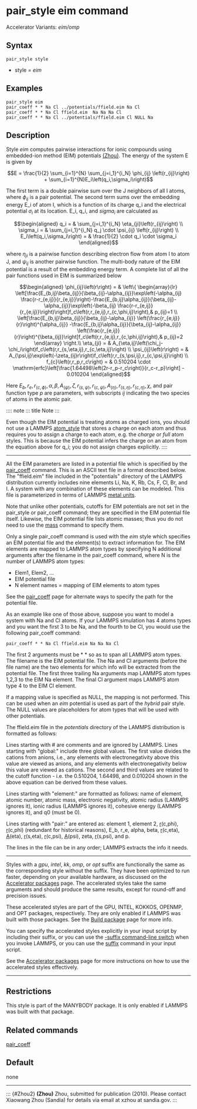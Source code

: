 # pair_style eim command

Accelerator Variants: *eim/omp*

## Syntax

``` LAMMPS
pair_style style
```

-   style = *eim*

## Examples

``` LAMMPS
pair_style eim
pair_coeff * * Na Cl ../potentials/ffield.eim Na Cl
pair_coeff * * Na Cl ffield.eim  Na Na Na Cl
pair_coeff * * Na Cl ../potentials/ffield.eim Cl NULL Na
```

## Description

Style *eim* computes pairwise interactions for ionic compounds using
embedded-ion method (EIM) potentials [(Zhou)](Zhou2). The energy of the
system E is given by

$$E = \frac{1}{2} \sum_{i=1}^{N} \sum_{j=i_1}^{i_N} \phi_{ij} \left(r_{ij}\right) + \sum_{i=1}^{N}E_i\left(q_i,\sigma_i\right)$$

The first term is a double pairwise sum over the J neighbors of all I
atoms, where $\phi_{ij}$ is a pair potential. The second term sums over
the embedding energy E_i of atom I, which is a function of its charge
q_i and the electrical potential $\sigma_i$ at its location. E_i, q_i,
and $sigma_i$ are calculated as

$$\begin{aligned}
q_i  = & \sum_{j=i_1}^{i_N} \eta_{ji}\left(r_{ij}\right) \\
\sigma_i  = & \sum_{j=i_1}^{i_N} q_j \cdot \psi_{ij} \left(r_{ij}\right) \\
E_i\left(q_i,\sigma_i\right)  = & \frac{1}{2} \cdot q_i \cdot \sigma_i
\end{aligned}$$

where $\eta_{ji}$ is a pairwise function describing electron flow from
atom I to atom J, and $\psi_{ij}$ is another pairwise function. The
multi-body nature of the EIM potential is a result of the embedding
energy term. A complete list of all the pair functions used in EIM is
summarized below

$$\begin{aligned}
\phi_{ij}\left(r\right) = & \left\{ \begin{array}{lr}
\left[\frac{E_{b,ij}\beta_{ij}}{\beta_{ij}-\alpha_{ij}}\exp\left(-\alpha_{ij} \frac{r-r_{e,ij}}{r_{e,ij}}\right)-\frac{E_{b,ij}\alpha_{ij}}{\beta_{ij}-\alpha_{ij}}\exp\left(-\beta_{ij} \frac{r-r_{e,ij}}{r_{e,ij}}\right)\right]f_c\left(r,r_{e,ij},r_{c,\phi,ij}\right),& p_{ij}=1 \\
\left[\frac{E_{b,ij}\beta_{ij}}{\beta_{ij}-\alpha_{ij}} \left(\frac{r_{e,ij}}{r}\right)^{\alpha_{ij}}  -\frac{E_{b,ij}\alpha_{ij}}{\beta_{ij}-\alpha_{ij}} \left(\frac{r_{e,ij}}{r}\right)^{\beta_{ij}}\right]f_c\left(r,r_{e,ij},r_{c,\phi,ij}\right),& p_{ij}=2
\end{array}
\right.\\
\eta_{ji} = & A_{\eta,ij}\left(\chi_j-\chi_i\right)f_c\left(r,r_{s,\eta,ij},r_{c,\eta,ij}\right) \\
\psi_{ij}\left(r\right) = & A_{\psi,ij}\exp\left(-\zeta_{ij}r\right)f_c\left(r,r_{s,\psi,ij},r_{c,\psi,ij}\right) \\
f_{c}\left(r,r_p,r_c\right) = & 0.510204 \cdot \mathrm{erfc}\left[\frac{1.64498\left(2r-r_p-r_c\right)}{r_c-r_p}\right] - 0.010204
\end{aligned}$$

Here $E_b, r_e, r_(c,\phi), \alpha, \beta, A_(\psi), \zeta, r_(s,\psi),
r_(c,\psi), A_(\eta), r_(s,\eta), r_(c,\eta), \chi,$ and pair function
type *p* are parameters, with subscripts *ij* indicating the two species
of atoms in the atomic pair.

:::: note
::: title
Note
:::

Even though the EIM potential is treating atoms as charged ions, you
should not use a LAMMPS [atom_style](atom_style) that stores a charge on
each atom and thus requires you to assign a charge to each atom, e.g.
the *charge* or *full* atom styles. This is because the EIM potential
infers the charge on an atom from the equation above for q_i; you do not
assign charges explicitly.
::::

------------------------------------------------------------------------

All the EIM parameters are listed in a potential file which is specified
by the [pair_coeff](pair_coeff) command. This is an ASCII text file in a
format described below. The \"ffield.eim\" file included in the
\"potentials\" directory of the LAMMPS distribution currently includes
nine elements Li, Na, K, Rb, Cs, F, Cl, Br, and I. A system with any
combination of these elements can be modeled. This file is parameterized
in terms of LAMMPS [metal units](units).

Note that unlike other potentials, cutoffs for EIM potentials are not
set in the pair_style or pair_coeff command; they are specified in the
EIM potential file itself. Likewise, the EIM potential file lists atomic
masses; thus you do not need to use the [mass](mass) command to specify
them.

Only a single pair_coeff command is used with the *eim* style which
specifies an EIM potential file and the element(s) to extract
information for. The EIM elements are mapped to LAMMPS atom types by
specifying N additional arguments after the filename in the pair_coeff
command, where N is the number of LAMMPS atom types:

-   Elem1, Elem2, \...
-   EIM potential file
-   N element names = mapping of EIM elements to atom types

See the [pair_coeff](pair_coeff) page for alternate ways to specify the
path for the potential file.

As an example like one of those above, suppose you want to model a
system with Na and Cl atoms. If your LAMMPS simulation has 4 atoms types
and you want the first 3 to be Na, and the fourth to be Cl, you would
use the following pair_coeff command:

``` LAMMPS
pair_coeff * * Na Cl ffield.eim Na Na Na Cl
```

The first 2 arguments must be \* \* so as to span all LAMMPS atom types.
The filename is the EIM potential file. The Na and Cl arguments (before
the file name) are the two elements for which info will be extracted
from the potential file. The first three trailing Na arguments map
LAMMPS atom types 1,2,3 to the EIM Na element. The final Cl argument
maps LAMMPS atom type 4 to the EIM Cl element.

If a mapping value is specified as NULL, the mapping is not performed.
This can be used when an *eim* potential is used as part of the *hybrid*
pair style. The NULL values are placeholders for atom types that will be
used with other potentials.

The ffield.eim file in the *potentials* directory of the LAMMPS
distribution is formatted as follows:

Lines starting with \# are comments and are ignored by LAMMPS. Lines
starting with \"global:\" include three global values. The first value
divides the cations from anions, i.e., any elements with
electronegativity above this value are viewed as anions, and any
elements with electronegativity below this value are viewed as cations.
The second and third values are related to the cutoff function - i.e.
the 0.510204, 1.64498, and 0.010204 shown in the above equation can be
derived from these values.

Lines starting with \"element:\" are formatted as follows: name of
element, atomic number, atomic mass, electronic negativity, atomic
radius (LAMMPS ignores it), ionic radius (LAMMPS ignores it), cohesive
energy (LAMMPS ignores it), and q0 (must be 0).

Lines starting with \"pair:\" are entered as: element 1, element 2,
[r]()(c,phi), [r]()(c,phi) (redundant for historical reasons), E_b, r_e,
alpha, beta, [r]()(c,eta), [A]()(eta), [r]()(s,eta), [r]()(c,psi),
[A]()(psi), zeta, [r]()(s,psi), and p.

The lines in the file can be in any order; LAMMPS extracts the info it
needs.

------------------------------------------------------------------------

Styles with a *gpu*, *intel*, *kk*, *omp*, or *opt* suffix are
functionally the same as the corresponding style without the suffix.
They have been optimized to run faster, depending on your available
hardware, as discussed on the [Accelerator packages](Speed_packages)
page. The accelerated styles take the same arguments and should produce
the same results, except for round-off and precision issues.

These accelerated styles are part of the GPU, INTEL, KOKKOS, OPENMP, and
OPT packages, respectively. They are only enabled if LAMMPS was built
with those packages. See the [Build package](Build_package) page for
more info.

You can specify the accelerated styles explicitly in your input script
by including their suffix, or you can use the [-suffix command-line
switch](Run_options) when you invoke LAMMPS, or you can use the
[suffix](suffix) command in your input script.

See the [Accelerator packages](Speed_packages) page for more
instructions on how to use the accelerated styles effectively.

------------------------------------------------------------------------

## Restrictions

This style is part of the MANYBODY package. It is only enabled if LAMMPS
was built with that package.

## Related commands

[pair_coeff](pair_coeff)

## Default

none

------------------------------------------------------------------------

::: {#Zhou2}
**(Zhou)** Zhou, submitted for publication (2010). Please contact
Xiaowang Zhou (Sandia) for details via email at xzhou at sandia.gov.
:::
